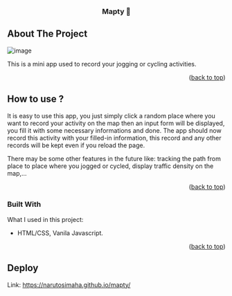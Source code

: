 <div id="top"></div>


<!-- PROJECT LOGO -->
<br />
<div align="center">
  
    
 

  <h3 align="center">Mapty 🏃</h3>

  
</div>




<!-- ABOUT THE PROJECT -->
## About The Project

![image](https://user-images.githubusercontent.com/82920386/159167490-668a6e00-2813-4e4e-acb5-d3022fff6d10.png)

This is a mini app used to record your jogging or cycling activities.

<p align="right">(<a href="#top">back to top</a>)</p>

## How to use ?

It is easy to use this app, you just simply click a random place where you want to record your activity on the map then an input form will be displayed,
you fill it with some necessary informations and done. The app should now record this activity with your filled-in information, this record and any other records
will be kept even if you reload the page.

There may be some other features in the future like: tracking the path from place to place where you jogged or cycled, display traffic density on the map,...

<p align="right">(<a href="#top">back to top</a>)</p>


### Built With

What I used in this project:

* HTML/CSS, Vanila Javascript.

<p align="right">(<a href="#top">back to top</a>)</p>



<!-- CONTACT -->
<!-- ## Contact

Your Name - [@your_twitter](https://twitter.com/your_username) - email@example.com

Project Link: [https://github.com/your_username/repo_name](https://github.com/your_username/repo_name)

<p align="right">(<a href="#top">back to top</a>)</p> -->



<!-- ACKNOWLEDGMENTS -->
## Deploy
Link: https://narutosimaha.github.io/mapty/
